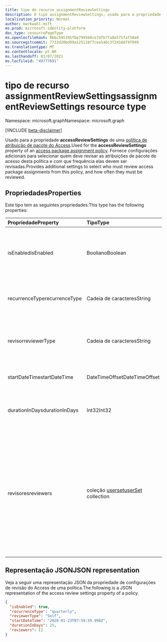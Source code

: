 ```yaml
---
title: tipo de recurso assignmentReviewSettings
description: O tipo assignmentReviewSettings, usado para a propriedade accessReviewSettings de uma política de atribuição de pacote do Access, fornece configurações adicionais para selecionar quem deve revisar as atribuições de pacote de acesso desta política e com que frequência elas devem ser revisadas.
localization_priority: Normal
author: markwahl-msft
ms.prod: microsoft-identity-platform
doc_type: resourcePageType
ms.openlocfilehash: 0bbc595395fbe7995b8ce7dfb7fa8e575faf58e8
ms.sourcegitcommit: 7732d20bd99a125118f7cea146c3f2416879f949
ms.translationtype: MT
ms.contentlocale: pt-BR
ms.lasthandoff: 01/07/2021
ms.locfileid: "49777691"
---
```

# <a name="assignmentreviewsettings-resource-type"></a><span data-ttu-id="9573b-103">tipo de recurso assignmentReviewSettings</span><span class="sxs-lookup"><span data-stu-id="9573b-103">assignmentReviewSettings resource type</span></span>

<span data-ttu-id="9573b-104">Namespace: microsoft.graph</span><span class="sxs-lookup"><span data-stu-id="9573b-104">Namespace: microsoft.graph</span></span>

[!INCLUDE [beta-disclaimer](../../includes/beta-disclaimer.md)]

<span data-ttu-id="9573b-105">Usado para a propriedade **accessReviewSettings** de uma [política de atribuição de pacote do Access](accesspackageassignmentpolicy.md).</span><span class="sxs-lookup"><span data-stu-id="9573b-105">Used for the **accessReviewSettings** property of an [access package assignment policy](accesspackageassignmentpolicy.md).</span></span> <span data-ttu-id="9573b-106">Fornece configurações adicionais para selecionar quem deve revisar as atribuições de pacote de acesso desta política e com que frequência elas devem ser revisadas.</span><span class="sxs-lookup"><span data-stu-id="9573b-106">Provides additional settings to select who must review access package assignments from this policy, and how often they must be reviewed.</span></span>  

## <a name="properties"></a><span data-ttu-id="9573b-107">Propriedades</span><span class="sxs-lookup"><span data-stu-id="9573b-107">Properties</span></span>

<span data-ttu-id="9573b-108">Este tipo tem as seguintes propriedades:</span><span class="sxs-lookup"><span data-stu-id="9573b-108">This type has the following properties:</span></span>

| <span data-ttu-id="9573b-109">Propriedade</span><span class="sxs-lookup"><span data-stu-id="9573b-109">Property</span></span>                     | <span data-ttu-id="9573b-110">Tipo</span><span class="sxs-lookup"><span data-stu-id="9573b-110">Type</span></span>                      | <span data-ttu-id="9573b-111">Descrição</span><span class="sxs-lookup"><span data-stu-id="9573b-111">Description</span></span> |
| :--------------------------- | :------------------------ | :---------- |
| <span data-ttu-id="9573b-112">isEnabled</span><span class="sxs-lookup"><span data-stu-id="9573b-112">isEnabled</span></span>| <span data-ttu-id="9573b-113">Booliano</span><span class="sxs-lookup"><span data-stu-id="9573b-113">Boolean</span></span> | <span data-ttu-id="9573b-114">Se verdadeiro, as revisões do Access são necessárias para as atribuições desta política.</span><span class="sxs-lookup"><span data-stu-id="9573b-114">If true, access reviews are required for assignments from this policy.</span></span> |
| <span data-ttu-id="9573b-115">recurrenceType</span><span class="sxs-lookup"><span data-stu-id="9573b-115">recurrenceType</span></span> | <span data-ttu-id="9573b-116">Cadeia de caracteres</span><span class="sxs-lookup"><span data-stu-id="9573b-116">String</span></span> | <span data-ttu-id="9573b-117">O intervalo de recorrência, como `monthly` ou `quarterly` .</span><span class="sxs-lookup"><span data-stu-id="9573b-117">The interval for recurrence, such as `monthly` or `quarterly`.</span></span> |
| <span data-ttu-id="9573b-118">revisor</span><span class="sxs-lookup"><span data-stu-id="9573b-118">reviewerType</span></span> | <span data-ttu-id="9573b-119">Cadeia de caracteres</span><span class="sxs-lookup"><span data-stu-id="9573b-119">String</span></span> | <span data-ttu-id="9573b-120">Quem deve ser solicitado a fazer a revisão, `Self` ou `Reviewers` .</span><span class="sxs-lookup"><span data-stu-id="9573b-120">Who should be asked to do the review, either `Self` or `Reviewers`.</span></span> |
| <span data-ttu-id="9573b-121">startDateTime</span><span class="sxs-lookup"><span data-stu-id="9573b-121">startDateTime</span></span> | <span data-ttu-id="9573b-122">DateTimeOffset</span><span class="sxs-lookup"><span data-stu-id="9573b-122">DateTimeOffset</span></span> | <span data-ttu-id="9573b-123">Quando a primeira revisão deve iniciar.</span><span class="sxs-lookup"><span data-stu-id="9573b-123">When the first review should start.</span></span> |
| <span data-ttu-id="9573b-124">durationInDays</span><span class="sxs-lookup"><span data-stu-id="9573b-124">durationInDays</span></span> | <span data-ttu-id="9573b-125">Int32</span><span class="sxs-lookup"><span data-stu-id="9573b-125">Int32</span></span> | <span data-ttu-id="9573b-126">O número de dias para permitir a entrada de revisores.</span><span class="sxs-lookup"><span data-stu-id="9573b-126">The number of days to allow input from reviewers.</span></span>|
| <span data-ttu-id="9573b-127">revisores</span><span class="sxs-lookup"><span data-stu-id="9573b-127">reviewers</span></span> | <span data-ttu-id="9573b-128">coleção [userset](userset.md)</span><span class="sxs-lookup"><span data-stu-id="9573b-128">[userSet](userset.md) collection</span></span> | <span data-ttu-id="9573b-129">Se o revisortype for `Reviewers` , essa coleção especifica os usuários que serão revisores, por ID ou como membros de um grupo, usando uma coleção de [Únicousuário](singleuser.md) e [groupMembers](groupmembers.md).</span><span class="sxs-lookup"><span data-stu-id="9573b-129">If the reviewerType is `Reviewers`, this collection specifies the users who will be reviewers, either by ID or as members of a group, using a collection of [singleUser](singleuser.md) and [groupMembers](groupmembers.md).</span></span> |

## <a name="json-representation"></a><span data-ttu-id="9573b-130">Representação JSON</span><span class="sxs-lookup"><span data-stu-id="9573b-130">JSON representation</span></span>


<span data-ttu-id="9573b-131">Veja a seguir uma representação JSON da propriedade de configurações de revisão do Access de uma política.</span><span class="sxs-lookup"><span data-stu-id="9573b-131">The following is a JSON representation of the access review settings property of a policy.</span></span>

<!-- {
  "blockType": "resource",
  "optionalProperties": [

  ],
  "@odata.type": "microsoft.graph.assignmentReviewSettings"
}-->

```json
{
  "isEnabled": true,
  "recurrenceType": "quarterly",
  "reviewerType": "Self",
  "startDateTime": "2020-01-23T07:59:59.998Z",
  "durationInDays": 25,
  "reviewers": []
}
```


<!-- uuid: 16cd6b66-4b1a-43a1-adaf-3a886856ed98
2019-02-04 14:57:30 UTC -->
<!-- {
  "type": "#page.annotation",
  "description": "assignmentReviewSettings complex type",
  "keywords": "",
  "section": "documentation",
  "tocPath": ""
}-->


